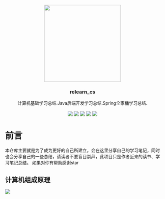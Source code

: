 
<p align="center" >
    <img src="http://img-1258293777.cos.accelerate.myqcloud.com/2021/03/17/16159503312877/16159503261021.jpg" width="250">
    <h3 align="center">relearn_cs</h3>
    <p align="center">
        计算机基础学习总结.Java后端开发学习总结.Spring全家桶学习总结.
        <br>
        <br>
        <img src="https://img.shields.io/badge/relearn__cs-%E5%90%8E%E7%AB%AF%E5%BC%80%E5%8F%91-lightgrey" >
        <img src="https://img.shields.io/badge/relearn__cs-%E8%AE%A1%E7%AE%97%E6%9C%BA%E4%BD%93%E7%B3%BB-brightgreen" >
        <img src="https://img.shields.io/badge/relearn__cs-%E8%AE%A1%E7%AE%97%E6%9C%BA%E7%BD%91%E7%BB%9C-blue" >
         <img src="https://img.shields.io/badge/relearn__cs-%E6%93%8D%E4%BD%9C%E7%B3%BB%E7%BB%9F-red" >
        <img src="https://img.shields.io/badge/relearn__cs-%E8%AE%A1%E7%AE%97%E6%9C%BA%E7%BB%84%E6%88%90-yellow" >
    </p>
</p>

# 前言
本仓库主要就是为了成为更好的自己所建立，会在这里分享自己的学习笔记，同时也会分享自己的一些总结，请读者不要盲目崇拜，此项目只是作者近来的读书、学习笔记总结。
如果对你有帮助感谢star

## 计算机组成原理

![](http://tx-img.lmsun.cn/2021/03/18/16160539444362/ji-suan-ji-zu-cheng-yuan-li.png)

